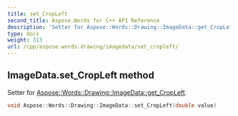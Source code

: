 ```yaml
---
title: set_CropLeft
second_title: Aspose.Words for C++ API Reference
description: 'Setter for Aspose::Words::Drawing::ImageData::get_CropLeft.'
type: docs
weight: 313
url: /cpp/aspose.words.drawing/imagedata/set_cropleft/
---
```

## ImageData.set_CropLeft method


Setter for [Aspose::Words::Drawing::ImageData::get_CropLeft](../get_cropleft/).

```cpp
void Aspose::Words::Drawing::ImageData::set_CropLeft(double value)
```

